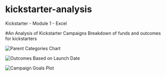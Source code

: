 # kickstarter-analysis
Kickstarter - Module 1 - Excel

#An Analysis of Kickstarter Campaigns
Breakdown of funds and outcomes for kickstarters

![Parent Categories Chart](https://user-images.githubusercontent.com/96508478/154880236-1a1adfe1-5e88-4300-aa72-8e2e288b2137.png)

![Outcomes Based on Launch Date](https://user-images.githubusercontent.com/96508478/154880506-5084416e-4d06-412e-a3d5-0b6c82d709fe.png)

![Campaign Goals Plot](https://user-images.githubusercontent.com/96508478/154880511-c0bf9ce0-a9df-4eee-9609-0ac1a5a79ce4.png)
